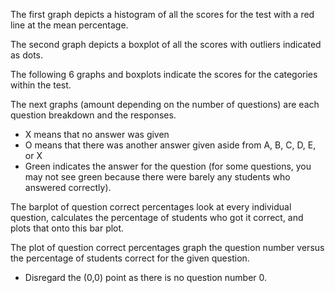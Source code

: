 The first graph depicts a histogram of all the scores for the test with a red line at the mean percentage.

The second graph depicts a boxplot of all the scores with outliers indicated as dots.

The following 6 graphs and boxplots indicate the scores for the categories within the test.

The next graphs (amount depending on the number of questions) are each question breakdown and the responses.
 * X means that no answer was given
 * O means that there was another answer given aside from A, B, C, D, E, or X
 * Green indicates the answer for the question (for some questions, you may not see green because there were barely any students who answered correctly).

The barplot of question correct percentages look at every individual question, calculates the percentage of students who got it correct, and plots that onto
this bar plot.

The plot of question correct percentages graph the question number versus the percentage of students correct for the given question.
* Disregard the (0,0) point as there is no question number 0.
